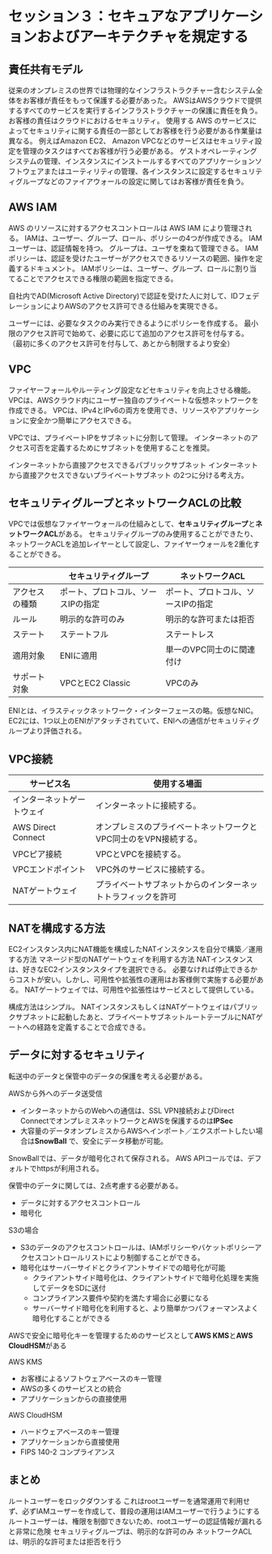 # セッション３：セキュアなアプリケーションおよびアーキテクチャを規定する


## 責任共有モデル
従来のオンプレミスの世界では物理的なインフラストラクチャー含むシステム全体をお客様が責任をもって保護する必要があった。
AWSはAWSクラウドで提供するすべてのサービスを実行するインフラストラクチャーの保護に責任を負う。
お客様の責任はクラウドにおけるセキュリティ。
使用する AWS のサービスによってセキュリティに関する責任の一部としてお客様を行う必要がある作業量は異なる。
例えばAmazon EC2、 Amazon VPCなどのサービスはセキュリティ設定を管理のタスクはすべてお客様が行う必要がある。
ゲストオペレーティングシステムの管理、インスタンスにインストールするすべてのアプリケーションソフトウェアまたはユーティリティの管理、各インスタンスに設定するセキュリティグループなどのファイアウォールの設定に関してはお客様が責任を負う。

## AWS IAM

AWS のリソースに対するアクセスコントロールは AWS IAM により管理される。
IAMは、ユーザー、グループ、ロール、ポリシーの4つが作成できる。
IAMユーザーは、認証情報を持つ。
グループは、ユーザを束ねて管理できる。
IAMポリシーは、認証を受けたユーザーがアクセスできるリソースの範囲、操作を定義するドキュメント。
IAMポリシーは、ユーザー、グループ、ロールに割り当てることでアクセスできる権限の範囲を指定できる。

自社内でAD(Microsoft Active Directory)で認証を受けた人に対して、IDフェデレーションによりAWSのアクセス許可できる仕組みを実現できる。

ユーザーには、必要なタスクのみ実行できるようにポリシーを作成する。
最小限のアクセス許可で始めて、必要に応じて追加のアクセス許可を付与する。
（最初に多くのアクセス許可を付与して、あとから制限するより安全）


## VPC

ファイヤーフォールやルーティング設定などセキュリティを向上させる機能。
VPCは、AWSクラウド内にユーザー独自のプライベートな仮想ネットワークを作成できる。
VPCは、IPv4とIPv6の両方を使用でき、リソースやアプリケーションに安全かつ簡単にアクセスできる。

VPCでは、プライベートIPをサブネットに分割して管理。
インターネットのアクセス可否を定義するためにサブネットを使用することを推奨。

インターネットから直接アクセスできるパブリックサブネット
インターネットから直接アクセスできないプライベートサブネット
の2つに分ける考え方。

## セキュリティグループとネットワークACLの比較

VPCでは仮想なファイヤーウォールの仕組みとして、**セキュリティグループ**と**ネットワークACL**がある。
セキュリティグループのみ使用することができたり、ネットワークACLを追加レイヤーとして設定し、ファイヤーウォールを2重化することができる。

||セキュリティグループ|ネットワークACL|
|---|---|---|
|アクセスの種類|ポート、プロトコル、ソースIPの指定|ポート、プロトコル、ソースIPの指定|
|ルール|明示的な許可のみ|明示的な許可または拒否|
|ステート|ステートフル|ステートレス|
|適用対象|ENIに適用|単一のVPC同士のに関連付け|
|サポート対象|VPCとEC2 Classic|VPCのみ|

ENIとは、イラスティックネットワーク・インターフェースの略。仮想なNIC。
EC2には、1つ以上のENIがアタッチされていて、ENIへの通信がセキュリティグループより評価される。

## VPC接続

|サービス名|使用する場面|
|---|---|
|インターネットゲートウェイ|インターネットに接続する。|
|AWS Direct Connect|オンプレミスのプライベートネットワークとVPC同士のをVPN接続する。|
|VPCピア接続|VPCとVPCを接続する。|
|VPCエンドポイント|VPC外のサービスに接続する。|
|NATゲートウェイ|プライベートサブネットからのインターネットトラフィックを許可|

## NATを構成する方法
EC2インスタンス内にNAT機能を構成したNATインスタンスを自分で構築／運用する方法
マネージド型のNATゲートウェイを利用する方法
NATインスタンスは、好きなEC2インスタンスタイプを選択できる。
必要なければ停止できるからコストが安い。しかし、可用性や拡張性の運用はお客様側で実施する必要がある。
NATゲートウェイでは、可用性や拡張性はサービスとして提供している。

構成方法はシンプル。
NATインスタンスもしくはNATゲートウェイはパブリックサブネットに起動したあと、プライベートサブネットルートテーブルにNATゲートへの経路を定義することで合成できる。


## データに対するセキュリティ
転送中のデータと保管中のデータの保護を考える必要がある。

AWSから外へのデータ送受信
- インターネットからのWebへの通信は、SSL VPN接続およびDirect ConnectでオンプレミスネットワークとAWSを保護するのは**IPSec**
- 大容量のデータオンプレミスからAWSへインポート／エクスポートしたい場合は**SnowBall**
で、安全にデータ移動が可能。

SnowBallでは、データが暗号化されて保存される。
AWS APIコールでは、デフォルトでhttpsが利用される。

保管中のデータに関しては、2点考慮する必要がある。
- データに対するアクセスコントロール
- 暗号化

S3の場合
- S3のデータのアクセスコントロールは、IAMポリシーやバケットポリシーアクセスコントロールリストにより制御することができる。
- 暗号化はサーバーサイドとクライアントサイドでの暗号化が可能
    - クライアントサイド暗号化は、クライアントサイドで暗号化処理を実施してデータをSDに送付
    - コンプライアンス要件や契約を満たす場合に必要になる
    - サーバーサイド暗号化を利用すると、より簡単かつパフォーマンスよく暗号化することができる

AWSで安全に暗号化キーを管理するためのサービスとして**AWS KMS**と**AWS CloudHSM**がある

AWS KMS
- お客様によるソフトウェアベースのキー管理
- AWSの多くのサービスとの統合
- アプリケーションからの直接使用

AWS CloudHSM
- ハードウェアベースのキー管理
- アプリケーションから直接使用
 - FIPS 140-2 コンプライアンス

## まとめ

ルートユーザーをロックダウンする
これはrootユーザーを通常運用で利用せず、必ずIAMユーザーを作成して、普段の運用はIAMユーザーで行うようにする
ルートユーザーは、権限を制御できないため、rootユーザーの認証情報が漏れると非常に危険
セキュリティグループは、明示的な許可のみ
ネットワークACLは、明示的な許可または拒否を行う


